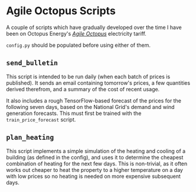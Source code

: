 Agile Octopus Scripts
=====================

A couple of scripts which have gradually developed over the time I have been
on Octopus Energy's [*Agile Octopus*](https://octopus.energy/smart/agile/)
electricity tariff.

`config.py` should be populated before using either of them.


`send_bulletin`
---------------

This script is intended to be run daily (when each batch of prices is
published). It sends an email containing tomorrow's prices, a few quantities
derived therefrom, and a summary of the cost of recent usage.

It also includes a rough TensorFlow-based forecast of the prices for the
following seven days, based on the National Grid's demand and wind generation
forecasts. This must first be trained with the `train_price_forecast` script.


`plan_heating`
--------------

This script implements a simple simulation of the heating and cooling of
a building (as defined in the config), and uses it to determine the cheapest
combination of heating for the next few days. This is non-trivial, as it
often works out cheaper to heat the property to a higher temperature on a
day with low prices so no heating is needed on more expensive subsequent days.

